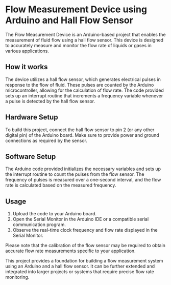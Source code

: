# Flow Measurement Device using Arduino and Hall Flow Sensor

The Flow Measurement Device is an Arduino-based project that enables the measurement of fluid flow using a hall flow sensor. This device is designed to accurately measure and monitor the flow rate of liquids or gases in various applications.

## How it works

The device utilizes a hall flow sensor, which generates electrical pulses in response to the flow of fluid. These pulses are counted by the Arduino microcontroller, allowing for the calculation of flow rate. The code provided sets up an interrupt routine that increments a frequency variable whenever a pulse is detected by the hall flow sensor.

## Hardware Setup

To build this project, connect the hall flow sensor to pin 2 (or any other digital pin) of the Arduino board. Make sure to provide power and ground connections as required by the sensor.

## Software Setup

The Arduino code provided initializes the necessary variables and sets up the interrupt routine to count the pulses from the flow sensor. The frequency of pulses is measured over a one-second interval, and the flow rate is calculated based on the measured frequency.

## Usage

1. Upload the code to your Arduino board.
2. Open the Serial Monitor in the Arduino IDE or a compatible serial communication program.
3. Observe the real-time clock frequency and flow rate displayed in the Serial Monitor.

Please note that the calibration of the flow sensor may be required to obtain accurate flow rate measurements specific to your application.

This project provides a foundation for building a flow measurement system using an Arduino and a hall flow sensor. It can be further extended and integrated into larger projects or systems that require precise flow rate monitoring.
